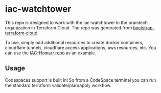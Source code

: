 # iac-watchtower

This repo is designed to work with the iac-watchtower in the oramtech organization in Terraform Cloud. The repo was generated from [bootstrap-terraform-cloud](https://github.com/oramtech/bootstrap-terraform-cloud)

To use, simply add additional resources to create docker containers, cloudflare tunnels, cloudflare access applications, aws resources, etc. You can use the [IAC-Homarr repo](https://github.com/oramtech/iac-homarr) as an example.

## Usage

Codespaces support is built in! So from a CodeSpace terminal you can run the standard terraform validate/plan/apply workflow.